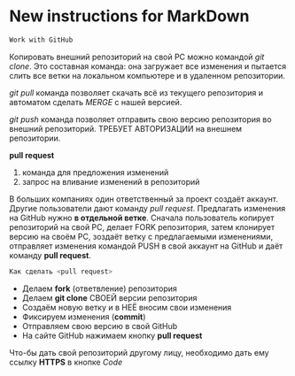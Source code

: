 # New instructions for MarkDown

```sh
Work with GitHub
```
Копировать внешний репозиторий на свой PC можно командой *git clone*. Это составная команда: она загружает все изменения и пытается слить все ветки на локальном компьютере и в удаленном репозитории.

*git pull*  команда позволяет скачать всё из текущего репозитория и автоматом сделать *MERGE* с нашей версией.

*git push*  команда позволяет отправить свою версию репозитория во внешний репозиторий. ТРЕБУЕТ АВТОРИЗАЦИИ на внешнем репозитории.


**pull request**  
1. команда для предложения изменений
2. запрос на вливание изменений в репозиторий

В больших компаниях один ответственный за проект создаёт аккаунт. Другие пользователи дают команду *pull request*. Предлагать изменения на GitHub нужно **в отдельной ветке**. Сначала пользователь копирует репозиторий на свой PC, делает FORK репозитория, затем клонирует версию на своём PC, зоздаёт ветку с предлагаемыми изменениями, отправляет изменения командой PUSH в свой аккаунт на GitHub и даёт команду **pull request**.

```sh
Как сделать <pull request>
```
* Делаем **fork** (ответвление) репозитория
* Делаем **git clone** СВОЕЙ версии репозитория
* Создаём новую ветку и в НЕЁ вносим свои изменения
* Фиксируем изменения (**commit**)
* Отправляем свою версию в свой GitHub
* На сайте GitHub нажимаем кнопку **pull request**

Что-бы дать свой репозиторий другому лицу, необходимо дать ему ссылку **HTTPS** в кнопке *Code*
